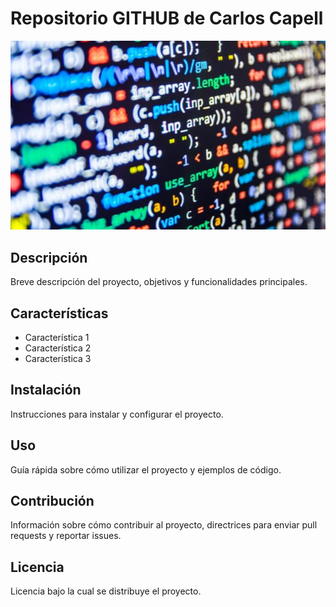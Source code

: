 # Repositorio GITHUB de Carlos Capell

![Imagen de Portada](Recursos/codigo.jpg) 

## Descripción 
Breve descripción del proyecto, objetivos y funcionalidades principales. 

## Características 
- Característica 1
- Característica 2
- Característica 3

## Instalación 
Instrucciones para instalar y configurar el proyecto. 

## Uso 
Guía rápida sobre cómo utilizar el proyecto y ejemplos de código. 

## Contribución 
Información sobre cómo contribuir al proyecto, directrices para enviar pull requests y reportar issues. 

## Licencia 
Licencia bajo la cual se distribuye el proyecto. 
